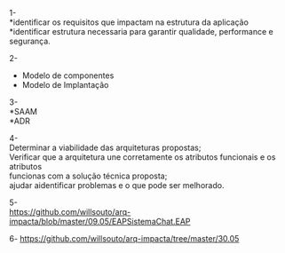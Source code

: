 1- <br/>
*identificar os requisitos que impactam na estrutura da aplicação<br/>
*identificar estrutura necessaria para garantir qualidade, performance e segurança.<br/>

2- <br/>
* Modelo de componentes<br/>
* Modelo de Implantação<br/>

3-<br/>
*SAAM<br/>
*ADR<br/>

4-<br/>
Determinar a viabilidade das arquiteturas propostas;<br/>
Verificar que a arquitetura une corretamente os atributos funcionais e os atributos<br/>
funcionas com a solução técnica proposta;<br/>
ajudar aidentificar problemas e o que pode ser melhorado.<br/>

5-<br/>
https://github.com/willsouto/arq-impacta/blob/master/09.05/EAPSistemaChat.EAP<br/>

6-
https://github.com/willsouto/arq-impacta/tree/master/30.05
